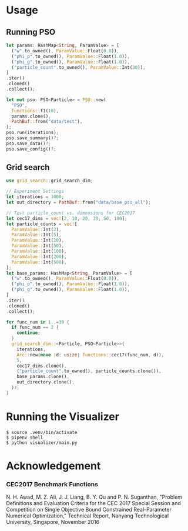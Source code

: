 # Usage
## Running PSO

```rust
let params: HashMap<String, ParamValue> = [
  ("w".to_owned(), ParamValue::Float(0.8)),
  ("phi_p".to_owned(), ParamValue::Float(1.0)),
  ("phi_g".to_owned(), ParamValue::Float(1.0)),
  ("particle_count".to_owned(), ParamValue::Int(30)),
]
.iter()
.cloned()
.collect();

let mut pso: PSO<Particle> = PSO::new(
  "PSO",
  functions::f1(10),
  params.clone(),
  PathBuf::from("data/test"),
);
pso.run(iterations);
pso.save_summary()?;
pso.save_data()?;
pso.save_config()?;
```

## Grid search
```rust
use grid_search::grid_search_dim;

// Experiment Settings
let iterations = 1000;
let out_directory = PathBuf::from("data/base_pso_all");

// Test particle_count vs. dimensions for CEC2017
let cec17_dims = vec![2, 10, 20, 30, 50, 100];
let particle_counts = vec![
  ParamValue::Int(2),
  ParamValue::Int(5),
  ParamValue::Int(10),
  ParamValue::Int(50),
  ParamValue::Int(100),
  ParamValue::Int(200),
  ParamValue::Int(500),
];
let base_params: HashMap<String, ParamValue> = [
  ("w".to_owned(), ParamValue::Float(0.8)),
  ("phi_p".to_owned(), ParamValue::Float(1.0)),
  ("phi_g".to_owned(), ParamValue::Float(1.0)),
]
.iter()
.cloned()
.collect();

for func_num in 1..=30 {
  if func_num == 2 {
    continue;
  }
  grid_search_dim::<Particle, PSO<Particle>>(
    iterations,
    Arc::new(move |d: usize| functions::cec17(func_num, d)),
    5,
    cec17_dims.clone(),
    ("particle_count".to_owned(), particle_counts.clone()),
    base_params.clone(),
    out_directory.clone(),
  )?;
}
```

# Running the Visualizer
```
$ source .venv/bin/activate
$ pipenv shell
$ python visualizer/main.py
```

# Acknowledgement
### CEC2017 Benchmark Functions
N. H. Awad, M. Z. Ali, J. J. Liang, B. Y. Qu and P. N. Suganthan, "Problem Definitions and Evaluation Criteria for the CEC 2017 Special Session and Competition on Single Objective Bound Constrained Real-Parameter Numerical Optimization," Technical Report, Nanyang Technological University, Singapore, November 2016
